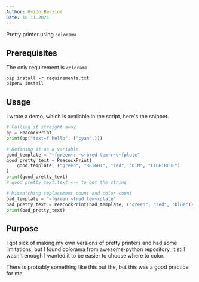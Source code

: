 ```yaml
---
Author: Gvido Bērziņš
Date: 18.11.2021
---
```


Pretty printer using `colorama`

## Prerequisites

The only requirement is `colorama`

```
pip install -r requirements.txt
pipenv install
```

## Usage

I wrote a demo, which is available in the script, here's the snippet.

```python
# Calling it straight away
pp = PeacockPrint
print(pp("text~f hello", ("cyan",)))

# Defining it as a variable
good_template = "~fgreen~r ~s~bred tem~r~s~fplate"
good_pretty_text = PeacockPrint(
    good_template, ("green", "BRIGHT", "red", "DIM", "LIGHTBLUE")
)
print(good_pretty_text)
# good_pretty_text.text <-- to get the string

# Mismatching replacement count and color count
bad_template = "~fgreen ~fred tem~rplate"
bad_pretty_text = PeacockPrint(bad_template, ("green", "red", "blue"))
print(bad_pretty_text)
```

## Purpose

I got sick of making my own versions of pretty printers and had some limitations,
but I found colorama from awesome-python repository, it still wasn't enough
I wanted it to be easier to choose where to color.

There is probably something like this out the, but this was a good practice for
me.
